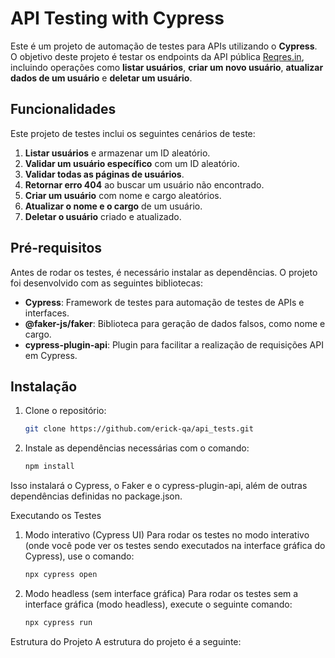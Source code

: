 ﻿# API Testing with Cypress

Este é um projeto de automação de testes para APIs utilizando o **Cypress**. O objetivo deste projeto é testar os endpoints da API pública [Reqres.in](https://reqres.in), incluindo operações como **listar usuários**, **criar um novo usuário**, **atualizar dados de um usuário** e **deletar um usuário**.

## Funcionalidades

Este projeto de testes inclui os seguintes cenários de teste:

1. **Listar usuários** e armazenar um ID aleatório.
2. **Validar um usuário específico** com um ID aleatório.
3. **Validar todas as páginas de usuários**.
4. **Retornar erro 404** ao buscar um usuário não encontrado.
5. **Criar um usuário** com nome e cargo aleatórios.
6. **Atualizar o nome e o cargo** de um usuário.
7. **Deletar o usuário** criado e atualizado.

## Pré-requisitos

Antes de rodar os testes, é necessário instalar as dependências. O projeto foi desenvolvido com as seguintes bibliotecas:

- **Cypress**: Framework de testes para automação de testes de APIs e interfaces.
- **@faker-js/faker**: Biblioteca para geração de dados falsos, como nome e cargo.
- **cypress-plugin-api**: Plugin para facilitar a realização de requisições API em Cypress.

## Instalação

1. Clone o repositório:

   ```bash
   git clone https://github.com/erick-qa/api_tests.git

2. Instale as dependências necessárias com o comando:

   ```bash
   npm install
   
Isso instalará o Cypress, o Faker e o cypress-plugin-api, além de outras dependências definidas no package.json.

Executando os Testes
1. Modo interativo (Cypress UI)
Para rodar os testes no modo interativo (onde você pode ver os testes sendo executados na interface gráfica do Cypress), use o comando:

   ```bash
   npx cypress open

2. Modo headless (sem interface gráfica)
Para rodar os testes sem a interface gráfica (modo headless), execute o seguinte comando:

   ```bash
   npx cypress run

Estrutura do Projeto
A estrutura do projeto é a seguinte:

